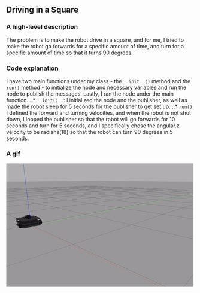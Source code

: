 ## Driving in a Square
### A high-level description
The problem is to make the robot drive in a square, and for me, I tried to make the robot go forwards for a specific amount of time, and turn for a specific amount of time so that it turns 90 degrees.
### Code explanation
I have two main functions under my class - the `__init__()` method and the `run()` method - to initialize the node and necessary variables and run the node to publish the messages. Lastly, I ran the node under the main function.
..* `__init()__`: I initialized the node and the publisher, as well as made the robot sleep for 5 seconds for the publisher to get set up. 
..* `run()`: I defined the forward and turning velocities, and when the robot is not shut down, I looped the publisher so that the robot will go forwards for 10 seconds and turn for 5 seconds, and I specifically chose the angular.z velocity to be radians(18) so that the robot can turn 90 degrees in 5 seconds. 
### A gif
![drive_square_demo.gif](gifs/drive_square_demo.gif)